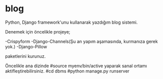 # blog
Python, Django framework'unu kullanarak yazdığım blog sistemi.

Denemek için öncelikle projeye;

-Crispyform
-Django-Channels(Şu an yapım aşamasında, kurmanıza gerek yok.)
-Django-Pillow

paketlerini kurunuz. 

Öncelikle ana dizinde
#source myenv/bin/active
yaparak sanal ortamı aktifleştirebilirsiniz.
#cd dbms
#python manage.py runserver
